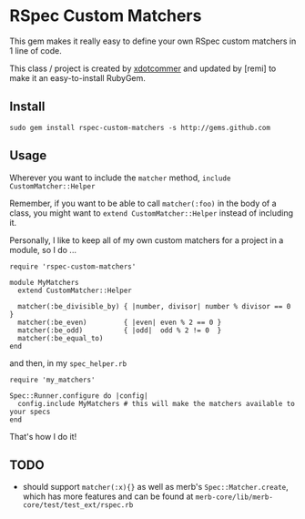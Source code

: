 RSpec Custom Matchers
=====================

This gem makes it really easy to define your own 
RSpec custom matchers in 1 line of code.

This class / project is created by [xdotcommer][] and updated by [remi] to make it an easy-to-install RubyGem.


Install
-------

    sudo gem install rspec-custom-matchers -s http://gems.github.com

Usage
-----

Wherever you want to include the `matcher` method, `include CustomMatcher::Helper`

Remember, if you want to be able to call `matcher(:foo)` in the body of a class, 
you might want to `extend CustomMatcher::Helper` instead of including it.

Personally, I like to keep all of my own custom matchers for a project in 
a module, so I do ...

    require 'rspec-custom-matchers'

    module MyMatchers
      extend CustomMatcher::Helper

      matcher(:be_divisible_by) { |number, divisor| number % divisor == 0 }
      matcher(:be_even)         { |even| even % 2 == 0 }
      matcher(:be_odd)          { |odd|  odd % 2 != 0  }
      matcher(:be_equal_to)
    end

and then, in my `spec_helper.rb`

    require 'my_matchers'

    Spec::Runner.configure do |config|
      config.include MyMatchers # this will make the matchers available to your specs
    end

That's how I do it!

TODO
----

 - should support `matcher(:x){}` as well as merb's `Spec::Matcher.create`, which has more features and can be found at `merb-core/lib/merb-core/test/test_ext/rspec.rb`


[xdotcommer]:  http://github.com/xdotcommer
